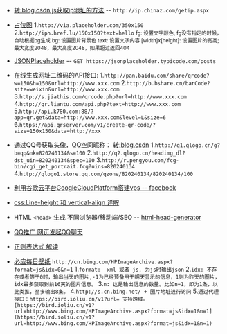 - [转:blog.csdn js获取ip地址的方法](http://blog.csdn.net/enweitech/article/details/52084346 "JavaScript获取IP地址的方法小结") -- `http://ip.chinaz.com/getip.aspx`

- [占位图](https://placeholder.com/ "placeholder")
    1.`http://via.placeholder.com/350x150`
    2.`http://iph.href.lu/150x150?text=hello`
    <small>
        fg: 设置文字颜色, fg没有指定的时候，自动根据bg生成
        bg: 设置图片背景色
        text: 设置文字内容
        [width]x[height]: 设置图片的宽高; 最大宽度2048，最大高度2048，如果超过返回404
    </small>

- [JSONPlaceholder](https://jsonplaceholder.typicode.com/ "jsonplaceholder") -- `GET https://jsonplaceholder.typicode.com/posts`

- 在线生成网址二维码的API接口: 
    1.`http://pan.baidu.com/share/qrcode?w=150&h=150&url=http://www.xxx.com`
    2.`http://b.bshare.cn/barCode?site=weixin&url=http://www.xxx.com`
    3.`http://s.jiathis.com/qrcode.php?url=http://www.xxx.com`
    4.`http://qr.liantu.com/api.php?text=http://www.xxx.com`
    5.`http://api.k780.com:88/?app=qr.get&data=http://www.xxx.com&level=L&size=6`
    6.`https://api.qrserver.com/v1/create-qr-code/?size=150x150&data=http://xxx`

- 通过QQ号获取头像，QQ空间昵称： [转:blog.csdn](http://blog.csdn.net/lddtime/article/details/64590011 "csdn")
    1.`http://q1.qlogo.cn/g?b=qq&nk=820240134&s=100`
    2.`http://q2.qlogo.cn/headimg_dl?dst_uin=820240134&spec=100`
    3.`http://r.pengyou.com/fcg-bin/cgi_get_portrait.fcg?uins=820240134`
    4.`http://qlogo1.store.qq.com/qzone/820240134/820240134/100`

- [利用谷歌云平台GoogleCloudPlatform搭建vps -- facebook](https://www.facebook.com/notes/%E6%8A%80%E5%A4%9A%E4%B8%8D%E5%A3%93%E8%BA%AB/%E5%88%A9%E7%94%A8%E8%B0%B7%E6%AD%8C%E4%BA%91%E5%B9%B3%E5%8F%B0googlecloudplatform%E6%90%AD%E5%BB%BAvps/1447411805367407/)

- [css:Line-height 和 vertical-align 详解](http://www.zcfy.cc/article/deep-dive-css-font-metrics-line-height-and-vertical-align-vincent-de-oliveira-2616.html#user-evaluation-modal)

- HTML `<head>` 生成 不同浏览器/移动端/SEO -- [html-head-generator](http://work.dimpurr.com/lab/html-head-generator/)

- [QQ推广 网页发起QQ聊天](http://shang.qq.com/v3/widget.html)

- [正则表达式 解读](https://regexper.com/#%2F%5Cw%5Cd%5Cs%2Fig)

- [必应每日壁纸](http://cn.bing.com/HPImageArchive.aspx?format=js&idx=0&n=1) `http://cn.bing.com/HPImageArchive.aspx?format=js&idx=0&n=1` 
    1.`format:  xml 或者 js, 为js时输出json`
    2.`idx: 不存在或者等于0时，输出当天的图片,-1为已经预备用于明天显示的信息，1则为昨天的图片，idx最多获取到前16天的图片信息。`
    3.`n: 这是输出信息的数量。比如n=1，即为1条，以此类推，至多输出8条。`
    4.`http://s.cn.bing.net/ + 图片地址进行访问`
    5.`通过代理接口：https://bird.ioliu.cn/v1?url= 支持跨域。[https://bird.ioliu.cn/v1?url=http://www.bing.com/HPImageArchive.aspx?format=js&idx=1&n=1](https://bird.ioliu.cn/v1?url=http://www.bing.com/HPImageArchive.aspx?format=js&idx=1&n=1)`
